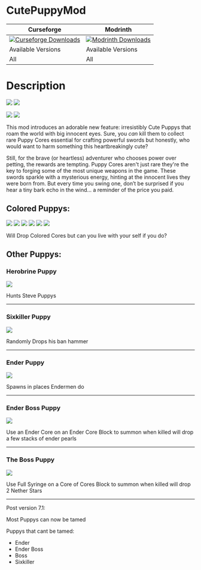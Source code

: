CutePuppyMod
====================



| Curseforge | Modrinth |
| -| - |
| [![Curseforge Downloads](https://cf.way2muchnoise.eu/229525.svg)](https://www.curseforge.com/minecraft/mc-mods/cutepuppymod) | [![Modrinth Downloads](https://img.shields.io/modrinth/dt/-TBA-)](https://modrinth.com/mod/cutepuppymod/)|
| Available Versions | Available Versions  
| All |  All


Description
====================

![](https://cdn.manmaed.net/devins-badges/neoforge_vector.svg) ![](https://cdn.manmaed.net/devins-badges/forge_vector.svg)

[![](https://cdn.manmaed.net/devins-badges/curseforge_vector.svg)](https://www.curseforge.com/minecraft/mc-mods/cutepuppymod) [![](https://cdn.manmaed.net/devins-badges/modrinth_vector.svg)](https://modrinth.com/mod/cutepuppymod/)

This mod introduces an adorable new feature: irresistibly Cute Puppys that roam the world with big innocent eyes. Sure, you _can_ kill them to collect rare Puppy Cores essential for crafting powerful swords but honestly, who would want to harm something this heartbreakingly cute?

Still, for the brave (or heartless) adventurer who chooses power over petting, the rewards are tempting. Puppy Cores aren't just rare they're the key to forging some of the most unique weapons in the game. These swords sparkle with a mysterious energy, hinting at the innocent lives they were born from. But every time you swing one, don’t be surprised if you hear a tiny bark echo in the wind… a reminder of the price you paid.

## Colored Puppys:
![](https://media.forgecdn.net/attachments/thumbnails/1201/820/310/172/red_puppy.png)
![](https://media.forgecdn.net/attachments/thumbnails/1201/821/310/172/blue_puppy.png)
![](https://media.forgecdn.net/attachments/thumbnails/1201/822/310/172/green_puppy.png)
![](https://media.forgecdn.net/attachments/thumbnails/1201/823/310/172/yellow_puppy.png)
![](https://media.forgecdn.net/attachments/thumbnails/1201/825/310/172/purple_puppy.png)
![](https://media.forgecdn.net/attachments/thumbnails/1201/826/310/172/steve_puppy.png)

Will Drop Colored Cores but can you live with your self if you do?

## Other Puppys:
### Herobrine Puppy
![](https://media.forgecdn.net/attachments/thumbnails/1201/829/310/172/herobrine_puppy.png) 

Hunts Steve Puppys

---
### Sixkiller Puppy
![](https://media.forgecdn.net/attachments/thumbnails/1201/833/310/172/sixkiller_puppy.png)

Randomly Drops his ban hammer

---
### Ender Puppy
![](https://media.forgecdn.net/attachments/thumbnails/1201/827/310/172/ender_puppy.png)

Spawns in places Endermen do

---
### Ender Boss Puppy
![](https://media.forgecdn.net/attachments/thumbnails/1201/834/310/172/ender_boss_puppy.png)

Use an Ender Core on an Ender Core Block to summon when killed will drop a few stacks of ender pearls

---
### The Boss Puppy
![](https://media.forgecdn.net/attachments/thumbnails/1201/835/310/172/the_boss_puppy.png)

Use Full Syringe on a Core of Cores Block to summon when killed will drop 2 Nether Stars

---

Post version 7.1:

Most Puppys can now be tamed

Puppys that cant be tamed:
* Ender
* Ender Boss
* Boss
* Sixkiller
